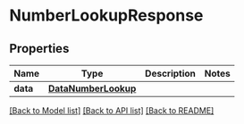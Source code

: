 # NumberLookupResponse


## Properties
Name | Type | Description | Notes
------------ | ------------- | ------------- | -------------
**data** | [**DataNumberLookup**](DataNumberLookup.md) |  | 

[[Back to Model list]](../../README.md#models) [[Back to API list]](../../README.md#available-methods) [[Back to README]](../../README.md)


